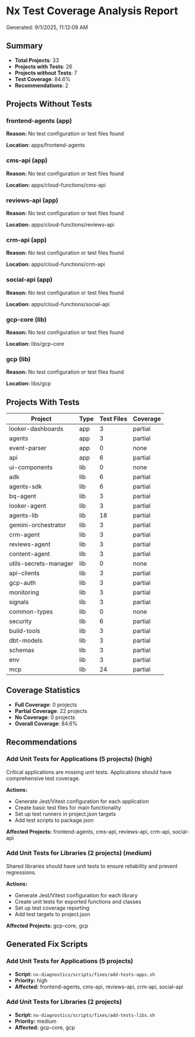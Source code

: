 # Nx Test Coverage Analysis Report

Generated: 9/1/2025, 11:12:09 AM

## Summary

- **Total Projects**: 33
- **Projects with Tests**: 26
- **Projects without Tests**: 7
- **Test Coverage**: 84.6%
- **Recommendations**: 2

## Projects Without Tests

### frontend-agents (app)

**Reason:** No test configuration or test files found

**Location:** apps/frontend-agents

### cms-api (app)

**Reason:** No test configuration or test files found

**Location:** apps/cloud-functions/cms-api

### reviews-api (app)

**Reason:** No test configuration or test files found

**Location:** apps/cloud-functions/reviews-api

### crm-api (app)

**Reason:** No test configuration or test files found

**Location:** apps/cloud-functions/crm-api

### social-api (app)

**Reason:** No test configuration or test files found

**Location:** apps/cloud-functions/social-api

### gcp-core (lib)

**Reason:** No test configuration or test files found

**Location:** libs/gcp-core

### gcp (lib)

**Reason:** No test configuration or test files found

**Location:** libs/gcp

## Projects With Tests

| Project | Type | Test Files | Coverage |
| ------- | ---- | ---------- | -------- |
| looker-dashboards | app | 3 | partial |
| agents | app | 3 | partial |
| event-parser | app | 0 | none |
| api | app | 6 | partial |
| ui-components | lib | 0 | none |
| adk | lib | 6 | partial |
| agents-sdk | lib | 6 | partial |
| bq-agent | lib | 3 | partial |
| looker-agent | lib | 3 | partial |
| agents-lib | lib | 18 | partial |
| gemini-orchestrator | lib | 3 | partial |
| crm-agent | lib | 3 | partial |
| reviews-agent | lib | 3 | partial |
| content-agent | lib | 3 | partial |
| utils-secrets-manager | lib | 0 | none |
| api-clients | lib | 3 | partial |
| gcp-auth | lib | 3 | partial |
| monitoring | lib | 3 | partial |
| signals | lib | 3 | partial |
| common-types | lib | 0 | none |
| security | lib | 6 | partial |
| build-tools | lib | 3 | partial |
| dbt-models | lib | 3 | partial |
| schemas | lib | 3 | partial |
| env | lib | 3 | partial |
| mcp | lib | 24 | partial |

## Coverage Statistics

- **Full Coverage**: 0 projects
- **Partial Coverage**: 22 projects
- **No Coverage**: 0 projects
- **Overall Coverage**: 84.6%

## Recommendations

### Add Unit Tests for Applications (5 projects) (high)

Critical applications are missing unit tests. Applications should have comprehensive test coverage.

**Actions:**

- Generate Jest/Vitest configuration for each application
- Create basic test files for main functionality
- Set up test runners in project.json targets
- Add test scripts to package.json

**Affected Projects:** frontend-agents, cms-api, reviews-api, crm-api, social-api

### Add Unit Tests for Libraries (2 projects) (medium)

Shared libraries should have unit tests to ensure reliability and prevent regressions.

**Actions:**

- Generate Jest/Vitest configuration for each library
- Create unit tests for exported functions and classes
- Set up test coverage reporting
- Add test targets to project.json

**Affected Projects:** gcp-core, gcp

## Generated Fix Scripts

### Add Unit Tests for Applications (5 projects)

- **Script:** `nx-diagnostics/scripts/fixes/add-tests-apps.sh`
- **Priority:** high
- **Affected:** frontend-agents, cms-api, reviews-api, crm-api, social-api

### Add Unit Tests for Libraries (2 projects)

- **Script:** `nx-diagnostics/scripts/fixes/add-tests-libs.sh`
- **Priority:** medium
- **Affected:** gcp-core, gcp

